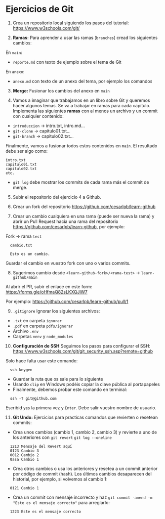 # Ejercicios de Git

1. Crea un repositorio local siguiendo los pasos del tutorial: https://www.w3schools.com/git/

2. **Ramas:** Para aprender a usar las ramas (`branches`) cread los siguientes cambios:

En `main`:
  - `reporte.md` con texto de ejemplo sobre el tema de Git

En `anexo`:
  - `anexo.md` con texto de un anexo del tema, por ejemplo los comandos


3. **Merge:** Fusionar los cambios del anexo en `main`


4. Vamos a imaginar que trabajamos en un libro sobre Git y queremos hacer algunos temas. Se va a trabajar en ramas para cada capítulo. Implementa las siguientes **ramas** con al menos un archivo y un commit con cualquier contenido:

  - `introduccion` -> intro.txt, intro.md...
  - `git-clone` -> capitulo01.txt...
  - `git-branch` -> capitulo02.txt...

Finalmente, vamos a fusionar todos estos contenidos en `main`. El resultado debe ser algo como:

  ```
  intro.txt
  capitulo01.txt
  capitulo02.txt
  etc.
  ```

- `git log` debe mostrar los commits de cada rama más el commit de merge.

5. Subir el repositorio del ejercicio 4 a Github.

6. Crear un fork del repositorio https://github.com/cesarlpb/learn-github

7. Crear un cambio cualquiera en una rama (puede ser nueva la rama) y abrir un Pull Request hacia una rama del repositorio https://github.com/cesarlpb/learn-github, por ejemplo:

Fork -> rama `test`

```
  cambio.txt

  Esto es un cambio.
```

Guardar el cambio en vuestro fork con uno o varios commits.

8. Sugerimos cambio desde `<learn-github-fork>/<rama-test>` -> `learn-github/main`

Al abrir el PR, subir el enlace en este form: https://forms.gle/oHfmaQ82sLKXQJiW7

Por ejemplo: https://github.com/cesarlpb/learn-github/pull/1

9. `.gitignore` Ignorar los siguientes archivos:
- `.txt` en carpeta `ignorar`
- `.pdf` en carpeta `pdfs/ignorar`
- Archivo `.env`
- Carpetas `venv` y `node_modules`

10. **Configuración de SSH** Seguimos los pasos para configurar el SSH: https://www.w3schools.com/git/git_security_ssh.asp?remote=github 

Solo hace falta usar este comando:
```
  ssh-keygen
```
- Guardar la ruta que os sale para lo siguiente
- Usando `clip` en Windows podéis copiar la clave pública al portapapeles
- Finalmente, debemos probar este comando en terminal:
```
  ssh -T git@github.com
```
Escribid `yes` la primera vez y `Enter`. Debe salir vuestro nombre de usuario.

11. **Git Undo:** Ejercicios para practicas comandos que revierten o resetean commits:

- Crea unos cambios (cambio 1, cambio 2, cambio 3) y revierte a uno de los anteriores con `git revert`
```git log --oneline```
```
  1213 Mensaje del Revert aquí
  0123 Cambio 3
  0012 Cambio 2
  0asa Cambio 1
```

- Crea otros cambios o usa los anteriores y resetea a un commit anterior por código de commit (hash). Los últimos cambios desaparecen del historial, por ejemplo, si volvemos al cambio 1:

```
  0121 Cambio 1
```
- Crea un commit con mensaje incorrecto y haz `git commit -amend -m "Este es el mensaje correcto"` para arreglarlo:
```
  1223 Este es el mensaje correcto
```